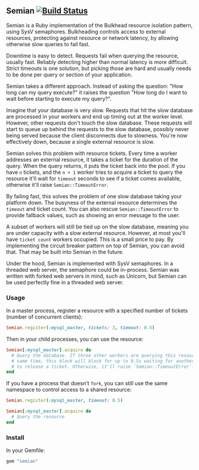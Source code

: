 ## Semian [![Build Status](https://travis-ci.org/csfrancis/semian.svg?branch=master)](https://travis-ci.org/csfrancis/semian)

Semian is a Ruby implementation of the Bulkhead resource isolation pattern,
using SysV semaphores. Bulkheading controls access to external resources,
protecting against resource or network latency, by allowing otherwise slow
queries to fail fast.

Downtime is easy to detect. Requests fail when querying the resource, usually
fast. Reliably detecting higher than normal latency is more difficult. Strict
timeouts is one solution, but picking those are hard and usually needs to be
done per query or section of your application.

Semian takes a different approach. Instead of asking the question: "How long can
my query execute?" it raises the question "How long do I want to wait before
starting to execute my query?".

Imagine that your database is very slow. Requests that hit the slow database are
processed in your workers and end up timing out at the worker level. However,
other requests don't touch the slow database. These requests will start to queue
up behind the requests to the slow database, possibly never being served
because the client disconnects due to slowness. You're now effectively down,
because a single external resource is slow.

Semian solves this problem with resource tickets. Every time a worker addresses
an external resource, it takes a ticket for the duration of the query.  When the
query returns, it puts the ticket back into the pool. If you have `n` tickets,
and the `n + 1` worker tries to acquire a ticket to query the resource it'll
wait for `timeout` seconds to see if a ticket comes available, otherwise it'll
raise `Semian::TimeoutError`. 

By failing fast, this solves the problem of one slow database taking your
platform down. The busyness of the external resource determines the `timeout`
and ticket count. You can also rescue `Semian::TimeoutError` to provide fallback
values, such as showing an error message to the user.

A subset of workers will still be tied up on the slow database, meaning you are
under capacity with a slow external resource. However, at most you'll have
`ticket count` workers occupied. This is a small price to pay. By implementing
the circuit breaker pattern on top of Semian, you can avoid that. That may be
built into Semian in the future.

Under the hood, Semian is implemented with SysV semaphores. In a threaded web
server, the semaphore could be in-process. Semian was written with forked web
servers in mind, such as Unicorn, but Semian can be used perfectly fine in a
threaded web server.

### Usage

In a master process, register a resource with a specified number of tickets
(number of concurrent clients):

```ruby
Semian.register(:mysql_master, tickets: 3, timeout: 0.5)
```

Then in your child processes, you can use the resource:

```ruby
Semian[:mysql_master].acquire do
  # Query the database. If three other workers are querying this resource at the
  # same time, this block will block for up to 0.5s waiting for another worker
  # to release a ticket. Otherwise, it'll raise `Semian::TimeoutError`.
end
```

If you have a process that doesn't `fork`, you can still use the same namespace
to control access to a shared resource:

```ruby
Semian.register(:mysql_master, timeout: 0.5)

Semian[:mysql_master].acquire do
  # Query the resource
end
```

### Install

In your Gemfile:

```ruby
gem "semian"
```
